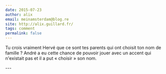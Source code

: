 ```yaml
---
date: 2015-07-23
author: alix
email: meinamsterdam@blog.re
site: http://alix.guillard.fr/
tags: comment
permalink: false
---
```


<p>Tu crois vraiment Hervé que ce sont tes parents qui ont choisit ton nom de famille ? André a eu cette chance de pouvoir jouer avec un accent qui n'existait pas et il a put « choisir » son nom.</p>
---